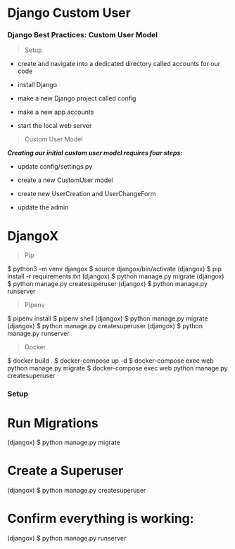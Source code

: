 #  Django Custom User

### Django Best Practices: Custom User Model

> Setup

- create and navigate into a dedicated directory called accounts for our code

- install Django

- make a new Django project called config

- make a new app accounts

- start the local web server


> Custom User Model

***Creating our initial custom user model requires four steps:***


- update config/settings.py

- create a new CustomUser model

- create new UserCreation and UserChangeForm

- update the admin



# DjangoX


> Pip

$ python3 -m venv djangox
$ source djangox/bin/activate
(djangox) $ pip install -r requirements.txt
(djangox) $ python manage.py migrate
(djangox) $ python manage.py createsuperuser
(djangox) $ python manage.py runserver



> Pipenv

$ pipenv install
$ pipenv shell
(djangox) $ python manage.py migrate
(djangox) $ python manage.py createsuperuser
(djangox) $ python manage.py runserver


> Docker

$ docker build .
$ docker-compose up -d
$ docker-compose exec web python manage.py migrate
$ docker-compose exec web python manage.py createsuperuser


### Setup



# Run Migrations
(djangox) $ python manage.py migrate

# Create a Superuser
(djangox) $ python manage.py createsuperuser

# Confirm everything is working:
(djangox) $ python manage.py runserver

